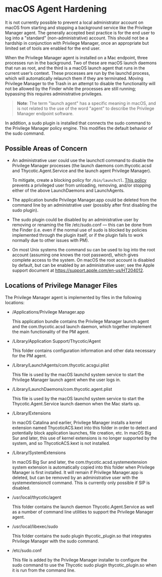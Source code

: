 [title]: # (Agent Hardening)
[tags]: # (endpoints)
[priority]: # (3)

# macOS Agent Hardening

It is not currently possible to prevent a local administrator account on macOS from starting and stopping a background service like the Privilege Manager agent. The generally accepted best practice is for the end user to log into a "standard" (non-administrative) account. This should not be a hardship in conjunction with Privilege Manager, once an appropriate but limited set of tools are enabled for the end user.

When the Privilege Manager agent is installed on a Mac endpoint, three processes run in the background. Two of these are macOS launch daemons that run as root, and the third is a macOS launch agent that runs in the current user’s context. These processes are run by the launchd process, which will automatically relaunch them if they are terminated. Moving Privilege Manager to the Trash in an attempt to disable the functionality will not be allowed by the Finder while the processes are still running; bypassing this requires administrative privileges.

>**Note**: The term "launch agent" has a specific meaning in macOS, and is not related to the use of the word "agent" to describe the Privilege Manager endpoint software.

In addition, a sudo plugin is installed that connects the sudo command to the Privilege Manager policy engine. This modifies the default behavior of the sudo command.

## Possible Areas of Concern

* An administrative user could use the launchctl command to disable the Privilege Manager processes (the launch daemons com.thycotic.acsd and Thycotic.Agent.Service and the launch agent Privilege Manager).

  To mitigate, create a blocking policy for `/bin/launchctl`. [This policy](../../computer-groups/macOS/examples/block-agent-removal.md) prevents a privileged user from unloading, removing, and/or stopping either of the above LaunchDaemons and LaunchAgents.
* The application bundle Privilege Manager.app could be deleted from the command line by an administrative user (possibly after first disabling the sudo plugin).
* The sudo plugin could be disabled by an administrative user by removing or renaming the file /etc/sudo.conf — this can be done from the Finder (i.e. even if the normal use of sudo is blocked by policies implemented through the plugin itself, or if the plugin fails to work normally due to other issues with PM).
* On most Unix systems the command su can be used to log into the root account (assuming one knows the root password), which gives complete access to the system. On macOS the root account is disabled by default, but can be enabled by an administrative user; see the Apple support document at https://support.apple.com/en-us/HT204012.

## Locations of Privilege Manager Files

The Privilege Manager agent is implemented by files in the following locations:

* /Applications/Privilege Manager.app

  This application bundle contains the Privilege Manager launch agent and the com.thycotic.acsd launch daemon, which together implement the main functionality of the PM agent.
* /Library/Application Support/Thycotic/Agent

  This folder contains configuration information and other data necessary for the PM agent.
* /Library/LaunchAgents/com.thycotic.acsgui.plist

  This file is used by the macOS launchd system service to start the Privilege Manager launch agent when the user logs in.
* /Library/LaunchDaemons/com.thycotic.agent.plist

  This file is used by the macOS launchd system service to start the Thycotic.Agent.Service launch daemon when the Mac starts up.
* /Library/Extensions

  In macOS Catalina and earlier, Privilege Manager installs a kernel extension named ThycoticACS.kext into this folder in order to detect and potentially block application launches, file creation, etc. In macOS Big Sur and later, this use of kernel extensions is no longer supported by the system, and so ThycoticACS.kext is not installed.
* /Library/SystemExtensions

  In macOS Big Sur and later, the com.thycotic.acsd.systemextension system extension is automatically copied into this folder when Privilege Manager is first installed. It will remain if Privilege Manager.app is deleted, but can be removed by an administrative user with the systemextensionctl command. This is currently only possible if SIP is disabled.
* /usr/local/thycotic/agent

  This folder contains the launch daemon Thycotic.Agent.Service as well as a number of command line utilities to support the Privilege Manager agent.
* /usr/local/libexec/sudo

  This folder contains the sudo plugin thycotic_plugin.so that integrates Privilege Manager with the sudo command.
* /etc/sudo.conf

  This file is added by the Privilege Manager installer to configure the sudo command to use the Thycotic sudo plugin thycotic_plugin.so when it is run from the command line.
